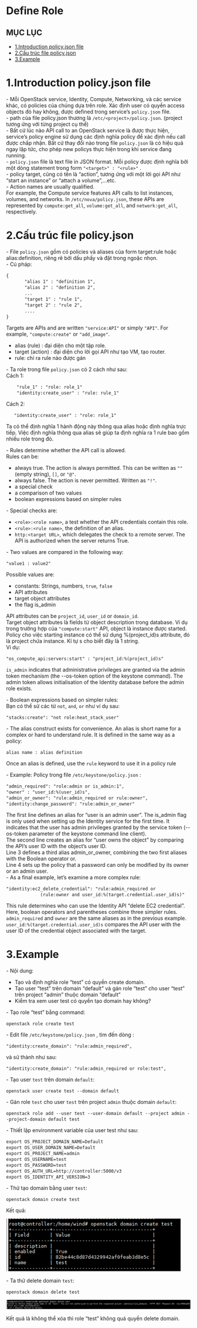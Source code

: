 # Define Role

## MỤC LỤC
- [1.Introduction policy.json file](#1)
- [2.Cấu trúc file policy.json](#2)
- [3.Example](#3)




<a name="1"></a>
# 1.Introduction policy.json file
\- Mỗi OpenStack service, Identity, Compute, Networking, và các service khác, có policies của chúng dựa trên role. Xác định user có quyền access objects đó hay không, được defined trong service’s `policy.json` file.  
\- path của file policy.json thương là `/etc/<project>/policy.json`. (project tương ứng với từng project cụ thể)  
\- Bất cứ lúc nào API call to an OpenStack service là được thực hiện, service’s policy engine sử dụng các định nghĩa policy để xác định nếu call được chấp nhận. Bất cứ thay đổi nào trong file `policy.json` là có hiệu quả ngay lập tức, cho phép new policys thực hiện trong khi service đang running.  
\- `policy.json` file là text file in JSON format. Mỗi policy được định nghĩa bởi một dòng statement trong form `"<target>" : "<rule>"` .  
\- policy target, cũng có tên là “action”, tương ứng với một lời gọi API như “start an instance” or “attach a volume”,…etc.  
\- Action names are usually qualified. 	
For example, the Compute service features API calls to list instances, volumes, and networks. In `/etc/nova/policy.json`, these APIs are represented by `compute:get_all`, `volume:get_all`, and `network:get_all`, respectively.  

<a name="2"></a>
# 2.Cấu trúc file policy.json
\- File `policy.json` gồm có policies và aliases của form target:rule hoặc alias:definition, riêng rẽ bởi dấu phấy và đặt trong ngoặc nhọn.  
\- Cú pháp:  
```
{
       "alias 1" : "definition 1",
       "alias 2" : "definition 2",
       ...
       "target 1" : "rule 1",
       "target 2" : "rule 2",
       ....
}
```

Targets are APIs and are written `"service:API"` or simply `"API"`. For example, `"compute:create"` or `"add_image"`.  
- alias (rule) : đại diện cho một tập role.
- target (action) : đại diện cho lời gọi API như tạo VM, tạo router.
- rule: chỉ ra rule nào được gán

\- Ta role trong file `policy.json` có 2 cách như sau:  
Cách 1:
```
    "rule_1" : "role: role_1"
    "identity:create_user" : "rule: rule_1"
```

Cách 2:  
```
   "identity:create_user" : "role: role_1"
```

Ta có thể định nghĩa 1 hành động này thông qua alias hoặc định nghĩa trực tiếp. Việc định nghĩa thông qua alias sẽ giúp ta định nghĩa ra 1 rule bao gồm nhiều role trong đó.


\- Rules determine whether the API call is allowed.  
Rules can be:  
- always true. The action is always permitted. This can be written as `""` (empty string), `[]`, or `"@"`.
- always false. The action is never permitted. Written as `"!"`.
- a special check
- a comparison of two values
- boolean expressions based on simpler rules

\- Special checks are:  
- `<role>:<role name>`, a test whether the API credentials contain this role.
- `<rule>:<rule name>`, the definition of an alias.
- `http:<target URL>`, which delegates the check to a remote server. The API is authorized when the server returns True.

\- Two values are compared in the following way:  
```
"value1 : value2"
```

Possible values are:  
- constants: Strings, numbers, `true`, `false`
- API attributes
- target object attributes
- the flag is_admin

API attributes can be `project_id`, `user_id` or `domain_id`.  
Target object attributes là fields từ object description trong database. Ví dụ trong trường hợp của `"compute:start"` API, object là instance được started.  
Policy cho việc starting instance có thể sử dụng %(project_id)s attribute, đó là project chứa instance. Kí tự s cho biết đây là 1 string.  
Ví dụ:  
```
"os_compute_api:servers:start" : "project_id:%(project_id)s"
```

`is_admin` indicates that administrative privileges are granted via the admin token mechanism (the --os-token option of the keystone command). The admin token allows initialisation of the Identity database before the admin role exists.  

\- Boolean expressions based on simpler rules:  
Bạn có thể sử các từ `not`, `and`, `or` như ví dụ sau:  
```
"stacks:create": "not role:heat_stack_user"
```

\- The alias construct exists for convenience. An alias is short name for a complex or hard to understand rule. It is defined in the same way as a policy:  
```
alias name : alias definition
```

Once an alias is defined, use the `rule` keyword to use it in a policy rule

\- Example: Policy trong file `/etc/keystone/policy.json` :  
```
"admin_required": "role:admin or is_admin:1",
"owner" : "user_id:%(user_id)s",
"admin_or_owner": "rule:admin_required or rule:owner",
"identity:change_password": "rule:admin_or_owner"
```

The first line defines an alias for “user is an admin user”. The is_admin flag is only used when setting up the Identity service for the first time. It indicates that the user has admin privileges granted by the service token (--os-token parameter of the keystone command line client).  
The second line creates an alias for “user owns the object” by comparing the API’s user ID with the object’s user ID.  
Line 3 defines a third alias admin_or_owner, combining the two first aliases with the Boolean operator or.  
Line 4 sets up the policy that a password can only be modified by its owner or an admin user.  
\- As a final example, let’s examine a more complex rule:  
```
"identity:ec2_delete_credential": "rule:admin_required or
             (rule:owner and user_id:%(target.credential.user_id)s)"
```

This rule determines who can use the Identity API “delete EC2 credential”. Here, boolean operators and parentheses combine three simpler rules. `admin_required` and `owner` are the same aliases as in the previous example. `user_id:%(target.credential.user_id)s` compares the API user with the user ID of the credential object associated with the target.


<a name="3"></a>
# 3.Example
\- Nội dung:  
- Tạo và định nghĩa role “test” có quyền create domain.
- Tạo user “test” trên domain “default” và gán role “test” cho user “test” trên project “admin” thuộc domain “default”
- Kiểm tra xem user test có quyền tạo domain hay không?

\- Tạo role “test” bằng command:  
```
openstack role create test
```

\- Edit file `/etc/keystone/policy.json` , tìm đến dòng :  
```
"identity:create_domain": "rule:admin_required", 
```

và sử thành như sau:  
```
"identity:create_domain": "rule:admin_required or role:test",
```

\- Tạo user `test` trên domain `default`:  
```
openstack user create test --domain default
```

\- Gán role `test` cho user `test` trên project `admin` thuộc domain `default`:  
```
openstack role add --user test --user-domain default --project admin --project-domain default test
```

\- Thiết lập environment variable của user test như sau:  
```
export OS_PROJECT_DOMAIN_NAME=Default
export OS_USER_DOMAIN_NAME=Default
export OS_PROJECT_NAME=admin
export OS_USERNAME=test
export OS_PASSWORD=test
export OS_AUTH_URL=http://controller:5000/v3
export OS_IDENTITY_API_VERSION=3
```

\- Thử tạo domain bằng user `test`:  
```
openstack domain create test
```

Kết quả:  

<img src="../images/3.png" />

\- Ta thử delete domain `test`:  
```
openstack domain delete test
```

<img src="../images/4.png" />

Kết quả là không thể xóa thì role “test” không quá quyền delete domain.







